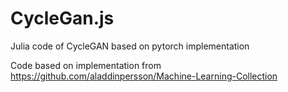 # CycleGan.js
Julia code of CycleGAN based on pytorch implementation

Code based on implementation from https://github.com/aladdinpersson/Machine-Learning-Collection